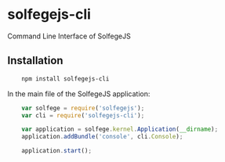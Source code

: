 solfegejs-cli
=============

Command Line Interface of SolfegeJS


Installation
------------

```bash
    npm install solfegejs-cli
```

In the main file of the SolfegeJS application:

```javascript
    var solfege = require('solfegejs');
    var cli = require('solfegejs-cli');

    var application = solfege.kernel.Application(__dirname);
    application.addBundle('console', cli.Console);

    application.start();
```
